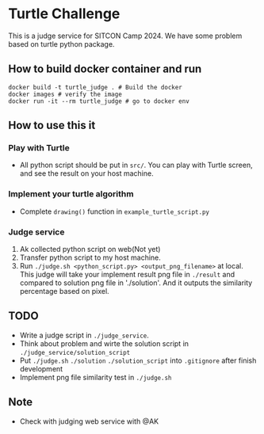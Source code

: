 # Turtle Challenge

This is a judge service for SITCON Camp 2024. We have some problem based on turtle python package. 

## How to build docker container and run
```
docker build -t turtle_judge . # Build the docker
docker images # verify the image
docker run -it --rm turtle_judge # go to docker env
```

## How to use this it
### Play with Turtle
- All python script should be put in `src/`. You can play with Turtle screen, and see the result on your host machine. 
### Implement your turtle algorithm
- Complete `drawing()` function in `example_turtle_script.py`
### Judge service
1. Ak collected python script on web(Not yet)
2. Transfer python script to my host machine.
3. Run `./judge.sh <python_script.py> <output_png_filename>` at local. This judge will take your implement result png file in `./result` and compared to solution png file in './solution'. And it outputs the similarity percentage based on pixel.

## TODO
- Write a judge script in `./judge_service`. 
- Think about problem and wirte the solution script in `./judge_service/solution_script` 
- Put `./judge.sh` `./solution` `./solution_script` into `.gitignore` after finish development 
- Implement png file similarity test in `./judge.sh`

## Note
- Check with judging web service with @AK